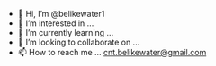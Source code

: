 - 👋 Hi, I’m @belikewater1
- 👀 I’m interested in ...
- 🌱 I’m currently learning ...
- 💞️ I’m looking to collaborate on ...
- 📫 How to reach me ... cnt.belikewater@gmail.com

<!---
belikewater1/belikewater1 is a ✨ special ✨ repository because its `README.md` (this file) appears on your GitHub profile.
You can click the Preview link to take a look at your changes.
--->
